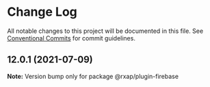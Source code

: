 # Change Log

All notable changes to this project will be documented in this file.
See [Conventional Commits](https://conventionalcommits.org) for commit guidelines.

## 12.0.1 (2021-07-09)

**Note:** Version bump only for package @rxap/plugin-firebase

